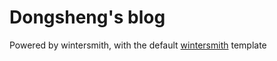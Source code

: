 
# Dongsheng's blog

Powered by wintersmith, with the default [wintersmith](https://github.com/jnordberg/wintersmith) template
